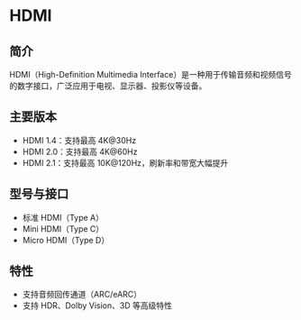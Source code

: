 # HDMI

## 简介

HDMI（High-Definition Multimedia Interface）是一种用于传输音频和视频信号的数字接口，广泛应用于电视、显示器、投影仪等设备。

## 主要版本

- HDMI 1.4：支持最高 4K@30Hz
- HDMI 2.0：支持最高 4K@60Hz
- HDMI 2.1：支持最高 10K@120Hz，刷新率和带宽大幅提升

## 型号与接口

- 标准 HDMI（Type A）
- Mini HDMI（Type C）
- Micro HDMI（Type D）

## 特性

- 支持音频回传通道（ARC/eARC）
- 支持 HDR、Dolby Vision、3D 等高级特性
